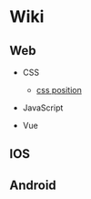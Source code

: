 # Wiki
 
## Web

* CSS
	* [css position](https://jsfiddle.net/coderme/cL0tjyq5/125/)
		

* JavaScript 	


* Vue










## IOS









## Android
 
 

